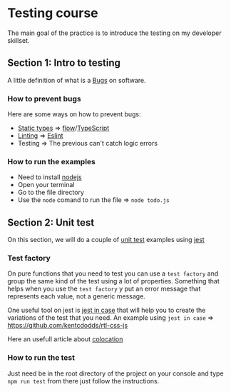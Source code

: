 # Testing course
The main goal of the practice is to introduce the testing on my developer skillset.

## Section 1: Intro to testing

A little definition of what is a [Bugs](https://en.wikipedia.org/wiki/Software_bug) on software.

### How to prevent bugs

Here are some ways on how to prevent bugs:

- [Static types](https://en.wikipedia.org/wiki/Type_system) => [flow](https://flow.org/)/[TypeScript](https://www.typescriptlang.org/)
- [Linting](https://en.wikipedia.org/wiki/Lint_(software)) => [Eslint](https://eslint.org/)
- Testing => The previous can't catch logic errors

### How to run the examples

- Need to install [nodejs](https://nodejs.org/en/)
- Open your terminal
- Go to the file directory
- Use the `node` comand to run the file => `node todo.js`

## Section 2: Unit test

On this section, we will do a couple of [unit test](https://en.wikipedia.org/wiki/Unit_testing) examples using [jest](https://jestjs.io/)

### Test factory

On pure functions that you need to test you can use a `test factory` and group the same kind of the test using a lot of properties. Something that helps when you use the `test factory` y put an error message that represents each value, not a generic message.

One useful tool on jest is [jest in case](https://github.com/atlassian/jest-in-case) that will help you to create the variations of the test that you need. An example using `jest in case` => https://github.com/kentcdodds/rtl-css-js

Here an usefull article about [colocation](https://kentcdodds.com/blog/colocation)

### How to run the test

Just need be in the root directory of the project on your console and type `npm run test` from there just follow the instructions.
